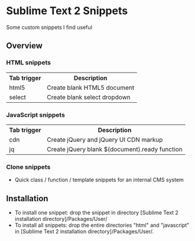 # Sublime Text 2 Snippets

Some custom snippets I find useful

## Overview

### HTML snippets
<table>
	<tr><th>Tab trigger</th>
	<th>Description</th></tr>
	<tr><td>html5</td>
	<td>Create blank HTML5 document</td></tr>
	<tr><td>select</td>
	<td>Create blank select dropdown</td></tr>
</table>

### JavaScript snippets
<table>
	<tr><th>Tab trigger</th>
	<th>Description</th></tr>
	<tr><td>cdn</td>
	<td>Create jQuery and jQuery UI CDN markup</td></tr>
	<tr><td>jq</td>
	<td>Create jQuery blank $(document).ready function</td></tr>
</table>

### Clone snippets
 - Quick class / function / template snippets for an internal CMS system

## Installation
- To install one snippet: drop the snippet in directory [Sublime Text 2 installation directory]/Packages/User/
- To install all snippets: drop the entire directories "html" and "javascript" in [Sublime Text 2 installation directory]/Packages/User/.